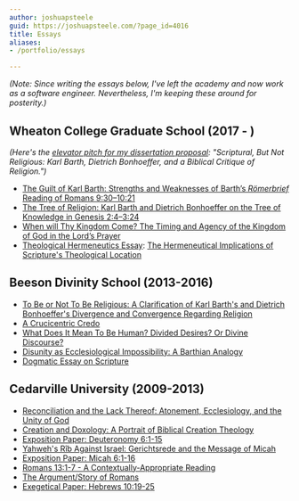 ```yaml
---
author: joshuapsteele
guid: https://joshuapsteele.com/?page_id=4016
title: Essays
aliases:
- /portfolio/essays

---
```

_(Note: Since writing the essays below, I've left the academy and now work as a software engineer. Nevertheless, I'm keeping these around for posterity.)_

## Wheaton College Graduate School (2017 - )

_(Here's the [elevator pitch for my dissertation proposal](/heres-the-elevator-pitch-for-my-dissertation-proposal-scriptural-but-not-religious/): "Scriptural, But Not Religious: Karl Barth, Dietrich Bonhoeffer, and a Biblical Critique of Religion.")_

- [The Guilt of Karl Barth: Strengths and Weaknesses of Barth’s _Römerbrief_ Reading of Romans 9:30–10:21](/the-guilt-of-karl-barth-strengths-and-weaknesses-of-barths-romerbrief-reading-of-romans-9301021/)
- [The Tree of Religion: Karl Barth and Dietrich Bonhoeffer on the Tree of Knowledge in Genesis 2:4–3:24](/the-tree-of-religion-karl-barth-and-dietrich-bonhoeffer-on-the-tree-of-knowledge-in-genesis-24-324/)
- [When will Thy Kingdom Come? The Timing and Agency of the Kingdom of God in the Lord’s Prayer](/when-will-thy-kingdom-come-the-timing-and-agency-of-the-kingdom-of-god-in-the-lords-prayer/)
- [Theological Hermeneutics Essay](/wp-content/uploads/2017/12/STEELE-Theological-Hermeneutics-Essay-PDF.pdf): [The Hermeneutical Implications of Scripture's Theological Location](/hermeneutical-implications-scriptures-theological-location/)

## Beeson Divinity School (2013-2016)

- [To Be or Not To Be Religious: A Clarification of Karl Barth's and Dietrich Bonhoeffer's Divergence and Convergence Regarding Religion](/wp-content/uploads/2016/12/To-Be-or-Not-To-Be-Religious.pdf)
- [A Crucicentric Credo](/wp-content/uploads/2016/12/A_Crucicentric_Credo.pdf)
- [What Does It Mean To Be Human? Divided Desires? Or Divine Discourse?](/wp-content/uploads/2016/12/What_Does_It_Mean_To_Be_Human_Divided_De.pdf)
- [Disunity as Ecclesiological Impossibility: A Barthian Analogy](/wp-content/uploads/2016/12/DISUNITY_AS_ECCLESIOLOGICAL_IMPOSSIBILIT-1.pdf)
- [Dogmatic Essay on Scripture](/wp-content/uploads/2016/12/On_Scripture.pdf)

## Cedarville University (2009-2013)

- [Reconciliation and the Lack Thereof: Atonement, Ecclesiology, and the Unity of God](/wp-content/uploads/2016/12/Reconciliation_and_the_Lack_Thereof_Aton.pdf)
- [Creation and Doxology: A Portrait of Biblical Creation Theology](/wp-content/uploads/2016/12/Creation_and_Doxology_A_Portrait_of_Bibl.pdf)
- [Exposition Paper: Deuteronomy 6:1-15](/wp-content/uploads/2016/12/Exposition_Paper_Deuteronomy_6_1-15.pdf)
- [Yahweh's Rîb Against Israel: Gerichtsrede and the Message of Micah](/wp-content/uploads/2016/12/YAHWEHS_RIB_AGAINST_ISRAEL_GERICHTSREDE.pdf)
- [Exposition Paper: Micah 6:1-16](/wp-content/uploads/2016/12/Exposition_Paper_Micah_6_1-16.pdf)
- [Romans 13:1-7 - A Contextually-Appropriate Reading](/wp-content/uploads/2016/12/Romans_13_1-7_-_A_Contextually-Appropria.pdf)
- [The Argument/Story of Romans](/wp-content/uploads/2016/12/The_Argument_Story_of_Romans.pdf)
- [Exegetical Paper: Hebrews 10:19-25](/wp-content/uploads/2016/12/Hebrews_10_19-25.pdf)
